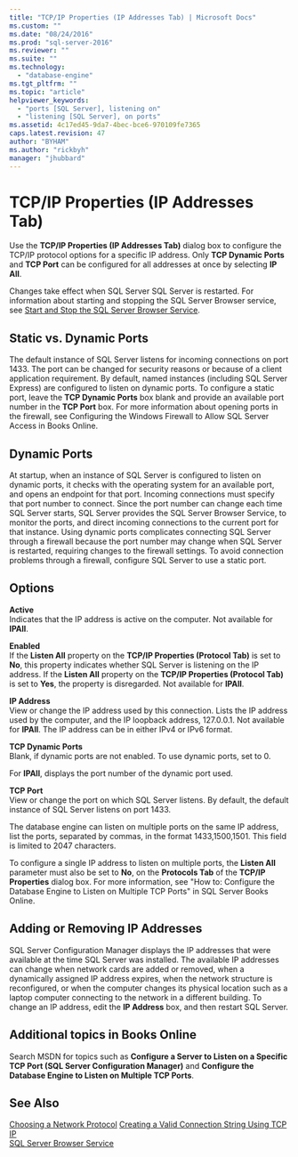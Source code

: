 ```yaml
---
title: "TCP/IP Properties (IP Addresses Tab) | Microsoft Docs"
ms.custom: ""
ms.date: "08/24/2016"
ms.prod: "sql-server-2016"
ms.reviewer: ""
ms.suite: ""
ms.technology: 
  - "database-engine"
ms.tgt_pltfrm: ""
ms.topic: "article"
helpviewer_keywords: 
  - "ports [SQL Server], listening on"
  - "listening [SQL Server], on ports"
ms.assetid: 4c17ed45-9da7-4bec-bce6-970109fe7365
caps.latest.revision: 47
author: "BYHAM"
ms.author: "rickbyh"
manager: "jhubbard"
---
```

# TCP/IP Properties (IP Addresses Tab)
  Use the **TCP/IP Properties (IP Addresses Tab)** dialog box to configure the TCP/IP protocol options for a specific IP address. Only **TCP Dynamic Ports** and **TCP Port** can be configured for all addresses at once by selecting **IP All**.  
  
 Changes take effect when SQL Server SQL Server is restarted. For information about starting and stopping the SQL Server Browser service, see [Start and Stop the SQL Server Browser Service](../../database-engine/configure-windows/start-stop-pause-resume-restart-sql-server-services.md).  
  
## Static vs. Dynamic Ports  
 The default instance of SQL Server listens for incoming connections on port 1433. The port can be changed for security reasons or because of a client application requirement. By default, named instances (including SQL Server Express) are configured to listen on dynamic ports. To configure a static port, leave the **TCP Dynamic Ports** box blank and provide an available port number in the **TCP Port** box. For more information about opening ports in the firewall, see Configuring the Windows Firewall to Allow SQL Server Access in Books Online.  
  
## Dynamic Ports  
 At startup, when an instance of SQL Server is configured to listen on dynamic ports, it checks with the operating system for an available port, and opens an endpoint for that port. Incoming connections must specify that port number to connect. Since the port number can change each time SQL Server starts, SQL Server provides the SQL Server Browser Service, to monitor the ports, and direct incoming connections to the current port for that instance. Using dynamic ports complicates connecting SQL Server through a firewall because the port number may change when SQL Server is restarted, requiring changes to the firewall settings. To avoid connection problems through a firewall, configure SQL Server to use a static port.  
  
## Options  
 **Active**  
 Indicates that the IP address is active on the computer. Not available for **IPAll**.  
  
 **Enabled**  
 If the **Listen All** property on the **TCP/IP Properties (Protocol Tab)** is set to **No**, this property indicates whether SQL Server is listening on the IP address. If the **Listen All** property on the **TCP/IP Properties (Protocol Tab)** is set to **Yes**, the property is disregarded. Not available for **IPAll**.  
  
 **IP Address**  
 View or change the IP address used by this connection. Lists the IP address used by the computer, and the IP loopback address, 127.0.0.1. Not available for **IPAll**. The IP address can be in either IPv4 or IPv6 format.  
  
 **TCP Dynamic Ports**  
 Blank, if dynamic ports are not enabled. To use dynamic ports, set to 0.  
  
 For **IPAll**, displays the port number of the dynamic port used.  
  
 **TCP Port**  
 View or change the port on which SQL Server listens. By default, the default instance of SQL Server listens on port 1433.  
  
 The database engine can listen on multiple ports on the same IP address, list the ports, separated by commas, in the format 1433,1500,1501. This field is limited to 2047 characters.  
  
 To configure a single IP address to listen on multiple ports, the **Listen All** parameter must also be set to **No**, on the **Protocols Tab** of the **TCP/IP Properties** dialog box. For more information, see "How to: Configure the Database Engine to Listen on Multiple TCP Ports" in SQL Server Books Online.  
  
## Adding or Removing IP Addresses  
 SQL Server Configuration Manager displays the IP addresses that were available at the time SQL Server was installed. The available IP addresses can change when network cards are added or removed, when a dynamically assigned IP address expires, when the network structure is reconfigured, or when the computer changes its physical location such as a laptop computer connecting to the network in a different building. To change an IP address, edit the **IP Address** box, and then restart SQL Server.  
  
## Additional topics in Books Online  
 Search MSDN for topics such as **Configure a Server to Listen on a Specific TCP Port (SQL Server Configuration Manager)** and **Configure the Database Engine to Listen on Multiple TCP Ports**.  
  
## See Also  
 [Choosing a Network Protocol](https://msdn.microsoft.com/library/ms187892(v=sql.120).aspx)   
 [Creating a Valid Connection String Using TCP IP](creating-a-valid-connection-string-using-tcp-ip.md)   
 [SQL Server Browser Service](https://msdn.microsoft.com/library/ms181087(v=sql.130).aspx)  
  
  
